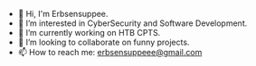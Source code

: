 - 👋 Hi, I'm Erbsensuppee.
- 🌱 I’m interested in CyberSecurity and Software Development.
- 🔭 I’m currently working on HTB CPTS.
- 👯 I’m looking to collaborate on funny projects.
- 📫 How to reach me: erbsensuppeee@gmail.com
<!--
**Erbsensuppee/Erbsensuppee** is a ✨ _special_ ✨ repository because its `README.md` (this file) appears on your GitHub profile.

Here are some ideas to get you started:

- 🔭 I’m currently working on ...
- 🌱 I’m currently learning ...
- 👯 I’m looking to collaborate on ...
- 🤔 I’m looking for help with ...
- 💬 Ask me about ...
- 📫 How to reach me: ...
- 😄 Pronouns: ...
- ⚡ Fun fact: ...
-->
